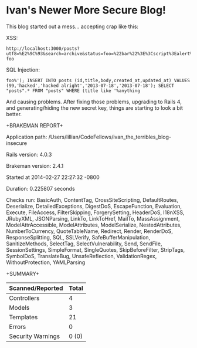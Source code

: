 # Ivan's Newer More Secure Blog!

This blog started out a mess... accepting crap like this:

XSS:
```
http://localhost:3000/posts?utf8=%E2%9C%93&search=archive&status=foo=%22bar%22%3E%3Cscript%3Ealert%28%22p0wned!!!%22%29%3C/script%3E%3Cp%20data-foo
```

SQL Injection:

```
foo%'); INSERT INTO posts (id,title,body,created_at,updated_at) VALUES (99,'hacked','hacked alright','2013-07-18','2013-07-18'); SELECT "posts".* FROM "posts" WHERE (title like '%anything
```

And causing problems. After fixing those problems, upgrading to Rails 4, and generating/hiding the new secret key, things are starting to look a bit better.


+BRAKEMAN REPORT+

Application path: /Users/lillian/CodeFellows/ivan_the_terribles_blog-insecure

Rails version: 4.0.3

Brakeman version: 2.4.1

Started at 2014-02-27 22:27:32 -0800

Duration: 0.225807 seconds

Checks run: BasicAuth, ContentTag, CrossSiteScripting, DefaultRoutes, Deserialize, DetailedExceptions, DigestDoS, EscapeFunction, Evaluation, Execute, FileAccess, FilterSkipping, ForgerySetting, HeaderDoS, I18nXSS, JRubyXML, JSONParsing, LinkTo, LinkToHref, MailTo, MassAssignment, ModelAttrAccessible, ModelAttributes, ModelSerialize, NestedAttributes, NumberToCurrency, QuoteTableName, Redirect, Render, RenderDoS, ResponseSplitting, SQL, SSLVerify, SafeBufferManipulation, SanitizeMethods, SelectTag, SelectVulnerability, Send, SendFile, SessionSettings, SimpleFormat, SingleQuotes, SkipBeforeFilter, StripTags, SymbolDoS, TranslateBug, UnsafeReflection, ValidationRegex, WithoutProtection, YAMLParsing


+SUMMARY+

 Scanned/Reported  | Total
--- | ---
Controllers | 4
Models | 3
Templates | 21
Errors | 0
Security Warnings | 0 (0)

